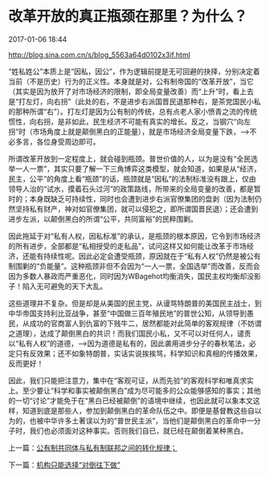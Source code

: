 # 改革开放的真正瓶颈在那里？为什么？

2017-01-06 18:44

http://blog.sina.com.cn/s/blog_5563a64d0102x3if.html

“姓私姓公”本质上是“因私，因公”，作为逻辑前提是无可回避的抉择，分别决定着当前（不是历史）行为的正义性。本身就是对，公有制帝国的“改革开放”，当它（其实是因为放开了对市场经济的限制，即全局变量改善）而“上升”时，看上去是“打左灯，向右拐”（此处的右，不是进步右派国晋民退那种右，是茶党国民小私的那种所谓“右”）。打左灯是因为公有制的传统，总有点老人家小愤青之流的传统惯性，向右拐，是非如此，民生经济不可能有真实的增长。反之，当钢穴“向左拐”时（市场角度上就是颠倒黑白的正能量），就是市场经济全局变量下跌，——>不必多言，各位身受周边即可。

所谓改革开放到一定程度上，就会碰到瓶颈。普世价值的人，以为是没有“全民选举一人一票”，其实只要了解一下三角博弈这类模型，就会知道，如果是从“经济，民主，公平”的角度上看“瓶颈”的话，瓶颈就是“因私”的法制标准没有跟上，仅由领导人治的“试水，摸着石头过河”的政策路线，所带来的全局变量的改善，都是暂时的；本身既缺乏可持续性，同时也会遭到进步右派官僚集团的盘剥（因为法制仍然坚持私有财产，神对如官僚集团，就可以侵犯之，即所谓国晋民退）；还会遭到进步左派，以颠倒黑白的所谓“公平，共同富裕”的民粹围剿。

因此拖延于对“私有人权，因私标准”的承认，是瓶颈的根本原因，它令到市场经济的所有进步，全部都是“私相授受的走私品”，试问这样又如何能让改革于市场经济，还能有持续性呢。因此必定会遭受瓶颈，原因就在于“私有人权”仍然是被公有制围剿的“负能量”。这种瓶颈非但不会因为“一人一票，全国选举”而改善，反而会因为多数人暴政而严重恶化，同时因为WBagehot均衡消失，国民主权均衡却没影子！陷入无可避免的天下大乱。

这些道理并不复杂。但是却是从美国的民主党，从谩骂特朗普的美国民主战士，到中华帝国支持利比亚战争，甚至“中国做三百年殖民地”的普世公知，从领导到愚民，从成功的官商富人到仇富的下贱牛二，居然都能对此简单的客观规律（不妨谓之道理），达成了颠倒黑白的共识！而我们国民小私，又不可以对任何人，谴责以“私有人权”的道德，——>因为道德是私有的，因此袭用进步分子的春秋笔法，必定只有反效果；还不如象特朗普，实话实说挨挨骂，科学知识和真相的传播效果，反而更好！

因此，我们只能把注意力，集中在“客观可证，从而先验”的客观科学和唯真求实上。至少要让“科学和事实被颠倒黑白”成为尽可能多的公众能够感知的事实；其他的一切“讨论”才能免于在“黑白已经被颠倒”的语境中继续，也因此就可以象本文这样，知道到底是那些人，参加到颠倒黑白的革命队伍之中。即便是基督教这些自以为的，也被中华许多土著误以为的“普世民主派”，当他们是颠倒黑白的革命中一分子时，我们也必须面对这种事实。否则我们自已，就已经在颠倒着某种黑白。


上一篇：[公有制共同体与私有制联邦之间的转化规律；](http://darthvad.blog.sohu.com/323638227.html)

下一篇：[机构只能选择“对倒往下做”](http://darthvad.blog.sohu.com/323633082.html)

